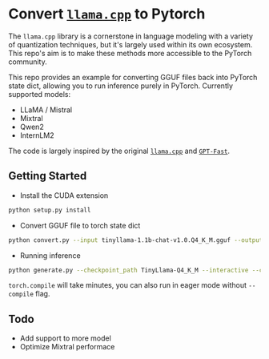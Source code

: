 # Convert [`llama.cpp`](https://github.com/ggerganov/llama.cpp) to Pytorch

The `llama.cpp` library is a cornerstone in language modeling with a variety of quantization techniques, but it's largely used within its own ecosystem. This repo's aim is to make these methods more accessible to the PyTorch community.

This repo provides an example for converting GGUF files back into PyTorch state dict, allowing you to run inference purely in PyTorch. Currently supported models:

* LLaMA / Mistral
* Mixtral
* Qwen2
* InternLM2

The code is largely inspired by the original [`llama.cpp`](https://github.com/ggerganov/llama.cpp) and [`GPT-Fast`](https://github.com/pytorch-labs/gpt-fast).

## Getting Started

* Install the CUDA extension

```bash
python setup.py install
```

* Convert GGUF file to torch state dict

```bash
python convert.py --input tinyllama-1.1b-chat-v1.0.Q4_K_M.gguf --output TinyLlama-Q4_K_M
```

* Running inference

```bash
python generate.py --checkpoint_path TinyLlama-Q4_K_M --interactive --compile
```

`torch.compile` will take minutes, you can also run in eager mode without `--compile` flag.


## Todo
* Add support to more model
* Optimize Mixtral performace